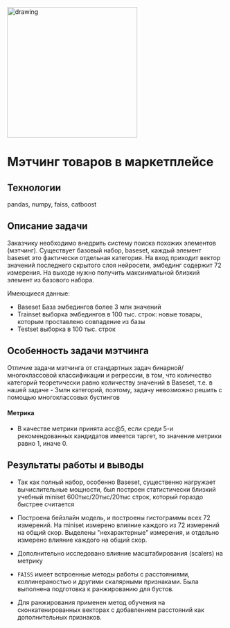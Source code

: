 <!-- ![image alt="drawing" height="200"](https://github.com/EduardR7/Matching/assets/126398449/8ef414ad-3402-48b2-bb75-2ade5b45d46e) -->
<img src="https://github.com/EduardR7/Matching/assets/126398449/8ef414ad-3402-48b2-bb75-2ade5b45d46e" alt="drawing" height="300">

# Мэтчинг товаров в маркетплейсе

## Технологии
pandas, numpy, faiss, catboost
<!-- планируемые optuna, pipeline, fast api,   docker -->


## Описание задачи
Заказчику необходимо внедрить систему поиска похожих элементов (мэтчинг).
Существует базовый набор, baseset, каждый элемент baseset это фактически отдельная категория.
На вход приходит вектор значений последнего скрытого слоя нейросети, эмбединг содержит 72 измерения.
На выходе нужно получить максиимальной близкий элемент из базового набора.

Имеющиеся данные:
- Baseset База эмбедингов более 3 млн значений
- Trainset выборка эмбедингов в 100 тыс. строк: новые товары, которым проставлено совпадение из базы
- Testset выборка в 100 тыс. строк

## Особенность задачи мэтчинга
Отличие задачи мэтчинга от стандартных задач бинарной/многоклассовой классификации и регрессии, в том,
что количество категорий теоретически равно количеству значений в Baseset, т.е. в нашей задаче - 3млн категорий, поэтому, задачу невозможно решить с помощью многоклассовых бустингов

#### Метрика
- В качестве метрики принята acc@5, если среди 5-и рекомендованных кандидатов имеется таргет, то значение метрики равно 1, иначе 0.

## Результаты работы и выводы
- Так как полный набор, особенно Baseset, существенно нагружает вычислительные мощности, был построен статистически близкий учебный miniset 600тыс/20тыс/20тыс строк, который гораздо быстрее считается
- Построена бейзлайн модель, и построены гистограммы всех 72 измерений. На miniset измерено влияние каждого из 72 измерений на общий скор. Выделены "нехарактерные" измерения, и отдельно измерено влияние каждого на общий скор.
- Дополнительно исследовано влияние масштабирования (scalers) на метрику
- `FAISS` имеет встроенные методы работы с расстояниями, коллинераностью и другими скалярными признаками. Была выполнена подготовка к ранжированию для бустов.
- Для ранжирования применен метод обучения на сконкатенированных векторах с добавлением расстояний как дополнительных признаков.

    <!-- - обучение на расстояниях до рандомных векторов - слишком простая тренировочная выборка. близкие векторы разделять трудно
    - обучение на расстоях до близких векторов - слишком сложная обучающая выборка
    - обучение на сконкатенированных векторах - результаты хорошие, но недостаточные
    -->
    
<!--
Вывод:
- Не недооценивать важность `EDA`

- Время работы алгоритма для инференса выборки из 100_000 кандидатов на i5-9600K
    - для 50 соседей: 32 минуты (10 минут поиск `FAISS` и 22 минуты на инференс(включая генерацию фич)
    - для 100 соседей: 52 минуты (10 минут поиск `FAISS` и 42 минуты на инференс(включая генерацию фич)

#### Что нужно доделать:
- Поискать иные подходы (возможно, считать разницу между признаками)
- Поэкспериментировать с другими скейлерами, например `QuantileTransformer`
- Попробовать заменить `FAISS` на `Quadrant` или `Annoy`
- Сделать код ранжирования эффективнее (Отрабатывает долго. Вероятно, из-за множества инициализаций)
- Тюнить модель
- Купить больше оперативной памяти =)
-->
